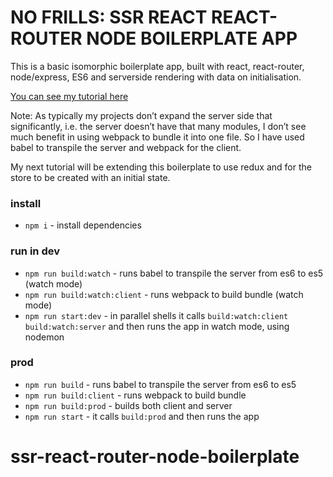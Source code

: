 # NO FRILLS: SSR REACT REACT-ROUTER NODE BOILERPLATE APP

This is a basic isomorphic boilerplate app, built with react, react-router, node/express, ES6 and serverside rendering with data on initialisation.

[You can see my tutorial here](#https://medium.com/@phoebe.greig/headache-free-isomorphic-app-tutorial-react-js-react-router-node-js-ssr-with-state-and-es6-797a8d8e493a)

Note: As typically my projects don’t expand the server side that significantly, i.e. the server doesn’t have that many modules, I don’t see much benefit in using webpack to bundle it into one file. So I have used babel to transpile the server and webpack for the client.

My next tutorial will be extending this boilerplate to use redux and for the store to be created with an initial state.

### install

* `npm i` - install dependencies

### run in dev

* `npm run build:watch` - runs babel to transpile the server from es6 to es5 (watch mode)
* `npm run build:watch:client` - runs webpack to build bundle (watch mode)
* `npm run start:dev` - in parallel shells it calls `build:watch:client` `build:watch:server` and then runs the app in watch mode, using nodemon

### prod

* `npm run build` - runs babel to transpile the server from es6 to es5 
* `npm run build:client` - runs webpack to build bundle
* `npm run build:prod` - builds both client and server
* `npm run start` - it calls `build:prod` and then runs the app 
# ssr-react-router-node-boilerplate
